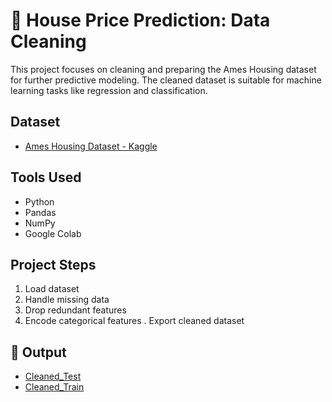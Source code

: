 # 🏡 House Price Prediction: Data Cleaning

This project focuses on cleaning and preparing the Ames Housing dataset for further predictive modeling. The cleaned dataset is suitable for machine learning tasks like regression and classification.

## Dataset
- [Ames Housing Dataset - Kaggle](https://www.kaggle.com/c/house-prices-advanced-regression-techniques/data)

## Tools Used
- Python
- Pandas
- NumPy
- Google Colab

## Project Steps
1. Load dataset
2. Handle missing data
3. Drop redundant features
4. Encode categorical features
. Export cleaned dataset

## 📁 Output
- [Cleaned_Test](https://drive.google.com/file/d/1WkJx1py9HOnV5A7YkfBO_RDoJm32n7__/view?usp=sharing)
- [Cleaned_Train](https://drive.google.com/file/d/1GC2rX7QFXZaoD8PKlRQRbdZaJCWKUksP/view?usp=sharing)
